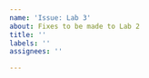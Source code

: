 ```yaml
---
name: 'Issue: Lab 3'
about: Fixes to be made to Lab 2
title: ''
labels: ''
assignees: ''

---
```



